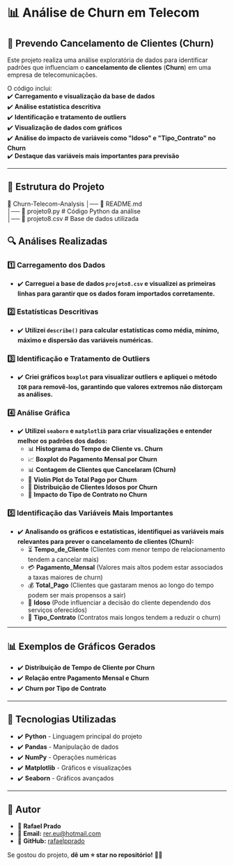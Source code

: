 # 📊 Análise de Churn em Telecom  

## 🔎 Prevendo Cancelamento de Clientes (Churn)  

Este projeto realiza uma análise exploratória de dados  para identificar padrões que influenciam o **cancelamento de clientes** (**Churn**) em uma empresa de telecomunicações.  

O código inclui:  
✔️ **Carregamento e visualização da base de dados**  
✔️ **Análise estatística descritiva**  
✔️ **Identificação e tratamento de outliers**  
✔️ **Visualização de dados com gráficos**  
✔️ **Análise do impacto de variáveis como "Idoso" e "Tipo_Contrato" no Churn**  
✔️ **Destaque das variáveis mais importantes para previsão**  

---

## 📂 **Estrutura do Projeto**


📁 Churn-Telecom-Analysis
│── 📄 README.md  
│── 📄 projeto9.py  # Código Python da análise  
│── 📄 projeto8.csv  # Base de dados utilizada  

## 🔍 **Análises Realizadas**
### 1️⃣ **Carregamento dos Dados**
- ✔️ **Carreguei a base de dados `projeto8.csv` e visualizei as primeiras linhas para garantir que os dados foram importados corretamente.**

### 2️⃣ **Estatísticas Descritivas**
- ✔️ **Utilizei `describe()` para calcular estatísticas como média, mínimo, máximo e dispersão das variáveis numéricas.**

### 3️⃣ **Identificação e Tratamento de Outliers**
- ✔️ **Criei gráficos `boxplot` para visualizar outliers e apliquei o método `IQR` para removê-los, garantindo que valores extremos não distorçam as análises.**

### 4️⃣ **Análise Gráfica**
- ✔️ **Utilizei `seaborn` e `matplotlib` para criar visualizações e entender melhor os padrões dos dados:**
  - 📊 **Histograma do Tempo de Cliente vs. Churn**
  - 📈 **Boxplot do Pagamento Mensal por Churn**
  - 📊 **Contagem de Clientes que Cancelaram (Churn)**
  - 🎻 **Violin Plot do Total Pago por Churn**
  - 👴 **Distribuição de Clientes Idosos por Churn**
  - 📜 **Impacto do Tipo de Contrato no Churn**

### 5️⃣ **Identificação das Variáveis Mais Importantes**
- ✔️ **Analisando os gráficos e estatísticas, identifiquei as variáveis mais relevantes para prever o cancelamento de clientes (Churn):**
  - ⏳ **Tempo_de_Cliente** (Clientes com menor tempo de relacionamento tendem a cancelar mais)  
  - 💳 **Pagamento_Mensal** (Valores mais altos podem estar associados a taxas maiores de churn)  
  - 💰 **Total_Pago** (Clientes que gastaram menos ao longo do tempo podem ser mais propensos a sair)  
  - 👴 **Idoso** (Pode influenciar a decisão do cliente dependendo dos serviços oferecidos)  
  - 📜 **Tipo_Contrato** (Contratos mais longos tendem a reduzir o churn)  

---

## 📊 **Exemplos de Gráficos Gerados**
- ✔️ **Distribuição de Tempo de Cliente por Churn**  
- ✔️ **Relação entre Pagamento Mensal e Churn**  
- ✔️ **Churn por Tipo de Contrato**  

---

## 🚀 **Tecnologias Utilizadas**
- ✔️ **Python** - Linguagem principal do projeto  
- ✔️ **Pandas** - Manipulação de dados  
- ✔️ **NumPy** - Operações numéricas  
- ✔️ **Matplotlib** - Gráficos e visualizações  
- ✔️ **Seaborn** - Gráficos avançados  

---

## 📌 **Autor**
- 👤 **Rafael Prado**  
- 📧 **Email:** [rer.eu@hotmail.com](mailto:rer.eu@hotmail.com)  
- 🔗 **GitHub:** [rafaelpprado](https://github.com/rafaelpprado)  

Se gostou do projeto, **dê um ⭐️ star no repositório!** 🚀😊  

